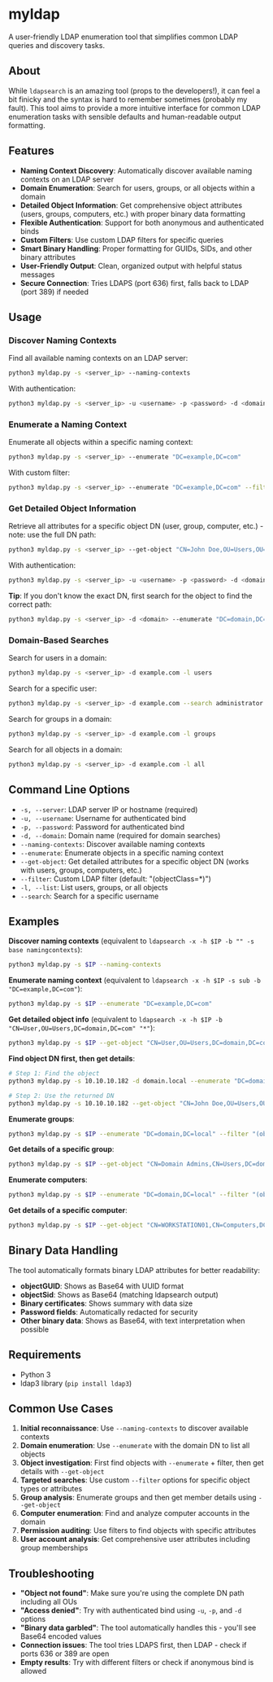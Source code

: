 # myldap

A user-friendly LDAP enumeration tool that simplifies common LDAP queries and discovery tasks.

## About

While `ldapsearch` is an amazing tool (props to the developers!), it can feel a bit finicky and the syntax is hard to remember sometimes (probably my fault). This tool aims to provide a more intuitive interface for common LDAP enumeration tasks with sensible defaults and human-readable output formatting.

## Features

- **Naming Context Discovery**: Automatically discover available naming contexts on an LDAP server
- **Domain Enumeration**: Search for users, groups, or all objects within a domain
- **Detailed Object Information**: Get comprehensive object attributes (users, groups, computers, etc.) with proper binary data formatting
- **Flexible Authentication**: Support for both anonymous and authenticated binds
- **Custom Filters**: Use custom LDAP filters for specific queries
- **Smart Binary Handling**: Proper formatting for GUIDs, SIDs, and other binary attributes
- **User-Friendly Output**: Clean, organized output with helpful status messages
- **Secure Connection**: Tries LDAPS (port 636) first, falls back to LDAP (port 389) if needed

## Usage

### Discover Naming Contexts
Find all available naming contexts on an LDAP server:
```bash
python3 myldap.py -s <server_ip> --naming-contexts
```

With authentication:
```bash
python3 myldap.py -s <server_ip> -u <username> -p <password> -d <domain> --naming-contexts
```

### Enumerate a Naming Context
Enumerate all objects within a specific naming context:
```bash
python3 myldap.py -s <server_ip> --enumerate "DC=example,DC=com"
```

With custom filter:
```bash
python3 myldap.py -s <server_ip> --enumerate "DC=example,DC=com" --filter "(objectClass=user)"
```

### Get Detailed Object Information
Retrieve all attributes for a specific object DN (user, group, computer, etc.) - note: use the full DN path:
```bash
python3 myldap.py -s <server_ip> --get-object "CN=John Doe,OU=Users,OU=UK,DC=domain,DC=local"
```

With authentication:
```bash
python3 myldap.py -s <server_ip> -u <username> -p <password> -d <domain> --get-object "CN=John Doe,OU=Users,OU=UK,DC=domain,DC=local"
```

**Tip**: If you don't know the exact DN, first search for the object to find the correct path:
```bash
python3 myldap.py -s <server_ip> -d <domain> --enumerate "DC=domain,DC=local" --filter "(cn=John Doe)"
```

### Domain-Based Searches
Search for users in a domain:
```bash
python3 myldap.py -s <server_ip> -d example.com -l users
```

Search for a specific user:
```bash
python3 myldap.py -s <server_ip> -d example.com --search administrator
```

Search for groups in a domain:
```bash
python3 myldap.py -s <server_ip> -d example.com -l groups
```

Search for all objects in a domain:
```bash
python3 myldap.py -s <server_ip> -d example.com -l all
```

## Command Line Options

- `-s, --server`: LDAP server IP or hostname (required)
- `-u, --username`: Username for authenticated bind
- `-p, --password`: Password for authenticated bind
- `-d, --domain`: Domain name (required for domain searches)
- `--naming-contexts`: Discover available naming contexts
- `--enumerate`: Enumerate objects in a specific naming context
- `--get-object`: Get detailed attributes for a specific object DN (works with users, groups, computers, etc.)
- `--filter`: Custom LDAP filter (default: "(objectClass=*)")
- `-l, --list`: List users, groups, or all objects
- `--search`: Search for a specific username

## Examples

**Discover naming contexts** (equivalent to `ldapsearch -x -h $IP -b "" -s base namingcontexts`):
```bash
python3 myldap.py -s $IP --naming-contexts
```

**Enumerate naming context** (equivalent to `ldapsearch -x -h $IP -s sub -b "DC=example,DC=com"`):
```bash
python3 myldap.py -s $IP --enumerate "DC=example,DC=com"
```

**Get detailed object info** (equivalent to `ldapsearch -x -h $IP -b "CN=User,OU=Users,DC=domain,DC=com" "*"`):
```bash
python3 myldap.py -s $IP --get-object "CN=User,OU=Users,DC=domain,DC=com"
```

**Find object DN first, then get details**:
```bash
# Step 1: Find the object
python3 myldap.py -s 10.10.10.182 -d domain.local --enumerate "DC=domain,DC=local" --filter "(cn=John Doe)"

# Step 2: Use the returned DN
python3 myldap.py -s 10.10.10.182 --get-object "CN=John Doe,OU=Users,OU=UK,DC=domain,DC=local"
```

**Enumerate groups**:
```bash
python3 myldap.py -s $IP --enumerate "DC=domain,DC=local" --filter "(objectClass=group)"
```

**Get details of a specific group**:
```bash
python3 myldap.py -s $IP --get-object "CN=Domain Admins,CN=Users,DC=domain,DC=local"
```

**Enumerate computers**:
```bash
python3 myldap.py -s $IP --enumerate "DC=domain,DC=local" --filter "(objectClass=computer)"
```

**Get details of a specific computer**:
```bash
python3 myldap.py -s $IP --get-object "CN=WORKSTATION01,CN=Computers,DC=domain,DC=local"
```

## Binary Data Handling

The tool automatically formats binary LDAP attributes for better readability:

- **objectGUID**: Shows as Base64 with UUID format
- **objectSid**: Shows as Base64 (matching ldapsearch output)
- **Binary certificates**: Shows summary with data size
- **Password fields**: Automatically redacted for security
- **Other binary data**: Shows as Base64, with text interpretation when possible

## Requirements

- Python 3
- ldap3 library (`pip install ldap3`)

## Common Use Cases

1. **Initial reconnaissance**: Use `--naming-contexts` to discover available contexts
2. **Domain enumeration**: Use `--enumerate` with the domain DN to list all objects
3. **Object investigation**: First find objects with `--enumerate` + filter, then get details with `--get-object`
4. **Targeted searches**: Use custom `--filter` options for specific object types or attributes
5. **Group analysis**: Enumerate groups and then get member details using `--get-object`
6. **Computer enumeration**: Find and analyze computer accounts in the domain
7. **Permission auditing**: Use filters to find objects with specific attributes
8. **User account analysis**: Get comprehensive user attributes including group memberships

## Troubleshooting

- **"Object not found"**: Make sure you're using the complete DN path including all OUs
- **"Access denied"**: Try with authenticated bind using `-u`, `-p`, and `-d` options  
- **"Binary data garbled"**: The tool automatically handles this - you'll see Base64 encoded values
- **Connection issues**: The tool tries LDAPS first, then LDAP - check if ports 636 or 389 are open
- **Empty results**: Try with different filters or check if anonymous bind is allowed

